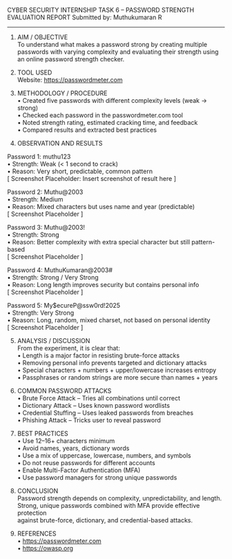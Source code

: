 CYBER SECURITY INTERNSHIP
TASK 6 – PASSWORD STRENGTH EVALUATION REPORT
Submitted by: Muthukumaran R

-------------------------------------------------------------

1) AIM / OBJECTIVE  
To understand what makes a password strong by creating multiple passwords with varying complexity and evaluating their strength using an online password strength checker.

2) TOOL USED  
Website: https://passwordmeter.com

3) METHODOLOGY / PROCEDURE  
• Created five passwords with different complexity levels (weak → strong)  
• Checked each password in the passwordmeter.com tool  
• Noted strength rating, estimated cracking time, and feedback  
• Compared results and extracted best practices

4) OBSERVATION AND RESULTS  

Password 1: muthu123  
• Strength: Weak (< 1 second to crack)  
• Reason: Very short, predictable, common pattern  
[ Screenshot Placeholder: Insert screenshot of result here ]

Password 2: Muthu@2003  
• Strength: Medium  
• Reason: Mixed characters but uses name and year (predictable)  
[ Screenshot Placeholder ]

Password 3: Muthu@2003!  
• Strength: Strong  
• Reason: Better complexity with extra special character but still pattern-based  
[ Screenshot Placeholder ]

Password 4: MuthuKumaran@2003#  
• Strength: Strong / Very Strong  
• Reason: Long length improves security but contains personal info  
[ Screenshot Placeholder ]

Password 5: My$ecureP@ssw0rd!2025  
• Strength: Very Strong  
• Reason: Long, random, mixed charset, not based on personal identity  
[ Screenshot Placeholder ]

5) ANALYSIS / DISCUSSION  
From the experiment, it is clear that:  
• Length is a major factor in resisting brute-force attacks  
• Removing personal info prevents targeted and dictionary attacks  
• Special characters + numbers + upper/lowercase increases entropy  
• Passphrases or random strings are more secure than names + years

6) COMMON PASSWORD ATTACKS  
• Brute Force Attack – Tries all combinations until correct  
• Dictionary Attack – Uses known password wordlists  
• Credential Stuffing – Uses leaked passwords from breaches  
• Phishing Attack – Tricks user to reveal password

7) BEST PRACTICES  
• Use 12–16+ characters minimum  
• Avoid names, years, dictionary words  
• Use a mix of uppercase, lowercase, numbers, and symbols  
• Do not reuse passwords for different accounts  
• Enable Multi-Factor Authentication (MFA)  
• Use password managers for strong unique passwords

8) CONCLUSION  
Password strength depends on complexity, unpredictability, and length.  
Strong, unique passwords combined with MFA provide effective protection  
against brute-force, dictionary, and credential-based attacks.

9) REFERENCES  
• https://passwordmeter.com  
• https://owasp.org
